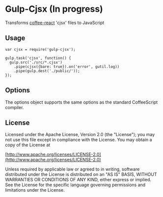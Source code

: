 # Gulp-Cjsx (In progress)

Transforms [coffee-react][coffee-react] 'cjsx' files to JavaScript

[coffee-react]: https://github.com/jsdf/coffee-react

## Usage

```
var cjsx = require('gulp-cjsx');

gulp.task('cjsx', function() {
  gulp.src('./src/*.cjsx')
    .pipe(cjsx({bare: true}).on('error', gutil.log))
    .pipe(gulp.dest('./public/'));
});
```

## Options

The options object supports the same options as the standard CoffeeScript compiler.

## License

Licensed under the Apache License, Version 2.0 (the "License");
you may not use this file except in compliance with the License.
You may obtain a copy of the License at

   [http://www.apache.org/licenses/LICENSE-2.0](http://www.apache.org/licenses/LICENSE-2.0)

Unless required by applicable law or agreed to in writing, software
distributed under the License is distributed on an "AS IS" BASIS,
WITHOUT WARRANTIES OR CONDITIONS OF ANY KIND, either express or implied.
See the License for the specific language governing permissions and
limitations under the License.
